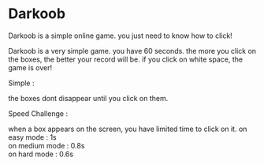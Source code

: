 # Darkoob
Darkoob is a simple online game. you just need to know how to click!

Darkoob is a very simple game. you have 60 seconds. the more you click on the boxes, the better your record will be.
if you click on white space, the game is over!


Simple :

the boxes dont disappear until you click on them.


Speed Challenge :

when a box appears on the screen, you have limited time to click on it.
on easy mode : 1s <br>
on medium mode : 0.8s <br>
on hard mode : 0.6s <br>

